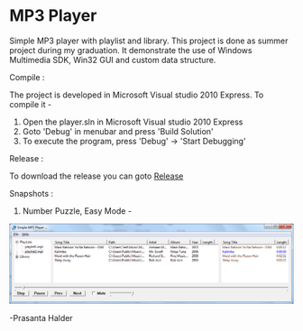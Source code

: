 # MP3 Player
Simple MP3 player with playlist and library. This project is done as summer project during my graduation.
It demonstrate the use of Windows Multimedia SDK, Win32 GUI and custom data structure.

Compile :

The project is developed in Microsoft Visual studio 2010 Express. To compile it -
1. Open the player.sln in Microsoft Visual studio 2010 Express
2. Goto 'Debug' in menubar and press 'Build Solution'
3. To execute the program, press 'Debug' -> 'Start Debugging'

Release :

To download the release you can goto [Release](../../releases/latest)


Snapshots :

1. Number Puzzle, Easy Mode -

![Alt text](snapshots/snapshot.png?raw=true "MP3 Player")


-Prasanta Halder
